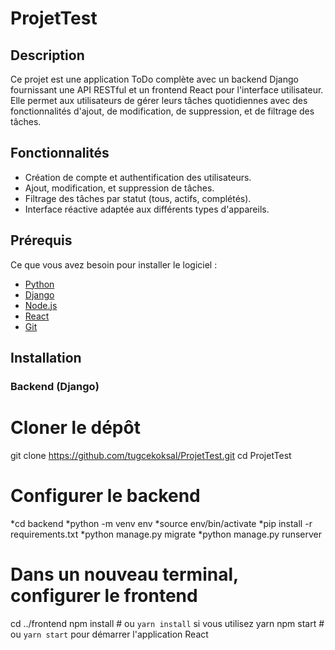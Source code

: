 # ProjetTest

## Description

Ce projet est une application ToDo complète avec un backend Django fournissant une API RESTful et un frontend React pour l'interface utilisateur. Elle permet aux utilisateurs de gérer leurs tâches quotidiennes avec des fonctionnalités d'ajout, de modification, de suppression, et de filtrage des tâches.

## Fonctionnalités

- Création de compte et authentification des utilisateurs.
- Ajout, modification, et suppression de tâches.
- Filtrage des tâches par statut (tous, actifs, complétés).
- Interface réactive adaptée aux différents types d'appareils.

## Prérequis

Ce que vous avez besoin pour installer le logiciel :

- [Python](https://www.python.org/downloads/)
- [Django](https://www.djangoproject.com/)
- [Node.js](https://nodejs.org/en/)
- [React](https://reactjs.org/)
- [Git](https://git-scm.com/)

## Installation

### Backend (Django)

# Cloner le dépôt
git clone https://github.com/tugcekoksal/ProjetTest.git
cd ProjetTest

# Configurer le backend
*cd backend
*python -m venv env
*source env/bin/activate 
*pip install -r requirements.txt
*python manage.py migrate
*python manage.py runserver

# Dans un nouveau terminal, configurer le frontend
cd ../frontend
npm install  # ou `yarn install` si vous utilisez yarn
npm start    # ou `yarn start` pour démarrer l'application React

